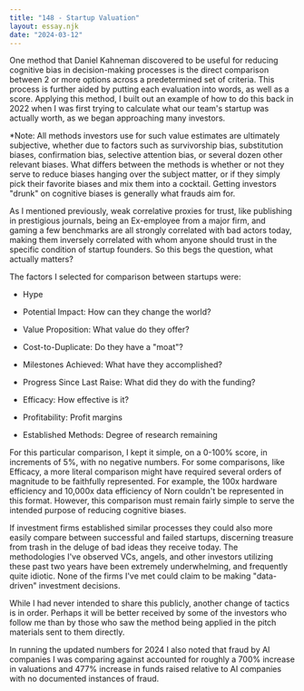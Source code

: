 ```yaml
---
title: "148 - Startup Valuation"
layout: essay.njk
date: "2024-03-12"
---
```


One method that Daniel Kahneman discovered to be useful for reducing cognitive bias in decision-making processes is the direct comparison between 2 or more options across a predetermined set of criteria. This process is further aided by putting each evaluation into words, as well as a score. Applying this method, I built out an example of how to do this back in 2022 when I was first trying to calculate what our team's startup was actually worth, as we began approaching many investors.

\*Note: All methods investors use for such value estimates are ultimately subjective, whether due to factors such as survivorship bias, substitution biases, confirmation bias, selective attention bias, or several dozen other relevant biases. What differs between the methods is whether or not they serve to reduce biases hanging over the subject matter, or if they simply pick their favorite biases and mix them into a cocktail. Getting investors "drunk" on cognitive biases is generally what frauds aim for.

As I mentioned previously, weak correlative proxies for trust, like publishing in prestigious journals, being an Ex-employee from a major firm, and gaming a few benchmarks are all strongly correlated with bad actors today, making them inversely correlated with whom anyone should trust in the specific condition of startup founders. So this begs the question, what actually matters?

The factors I selected for comparison between startups were:

- Hype

- Potential Impact: How can they change the world?

- Value Proposition: What value do they offer?

- Cost-to-Duplicate: Do they have a "moat"?

- Milestones Achieved: What have they accomplished?

- Progress Since Last Raise: What did they do with the funding?

- Efficacy: How effective is it?

- Profitability: Profit margins

- Established Methods: Degree of research remaining

For this particular comparison, I kept it simple, on a 0-100% score, in increments of 5%, with no negative numbers. For some comparisons, like Efficacy, a more literal comparison might have required several orders of magnitude to be faithfully represented. For example, the 100x hardware efficiency and 10,000x data efficiency of Norn couldn't be represented in this format. However, this comparison must remain fairly simple to serve the intended purpose of reducing cognitive biases.

If investment firms established similar processes they could also more easily compare between successful and failed startups, discerning treasure from trash in the deluge of bad ideas they receive today. The methodologies I've observed VCs, angels, and other investors utilizing these past two years have been extremely underwhelming, and frequently quite idiotic. None of the firms I've met could claim to be making "data-driven" investment decisions.

While I had never intended to share this publicly, another change of tactics is in order. Perhaps it will be better received by some of the investors who follow me than by those who saw the method being applied in the pitch materials sent to them directly.

In running the updated numbers for 2024 I also noted that fraud by AI companies I was comparing against accounted for roughly a 700% increase in valuations and 477% increase in funds raised relative to AI companies with no documented instances of fraud.
